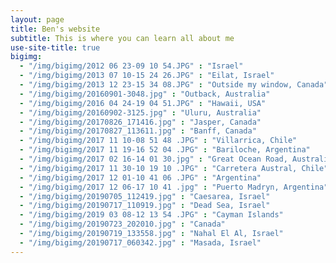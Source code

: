 ```yaml
---
layout: page
title: Ben's website
subtitle: This is where you can learn all about me
use-site-title: true
bigimg:
  - "/img/bigimg/2012 06 23-09 10 54.JPG" : "Israel"
  - "/img/bigimg/2013 07 10-15 24 26.JPG" : "Eilat, Israel"
  - "/img/bigimg/2013 12 23-15 34 08.JPG" : "Outside my window, Canada"
  - "/img/bigimg/20160901-3048.jpg" : "Outback, Australia"
  - "/img/bigimg/2016 04 24-19 04 51.JPG" : "Hawaii, USA"
  - "/img/bigimg/20160902-3125.jpg" : "Uluru, Australia"
  - "/img/bigimg/20170826_171416.jpg" : "Jasper, Canada"
  - "/img/bigimg/20170827_113611.jpg" : "Banff, Canada"
  - "/img/bigimg/2017 11 10-08 51 48 .JPG" : "Villarrica, Chile"
  - "/img/bigimg/2017 11 19-16 52 04 .JPG" : "Bariloche, Argentina"
  - "/img/bigimg/2017 02 16-14 01 30.jpg" : "Great Ocean Road, Australia"
  - "/img/bigimg/2017 11 30-10 19 10 .JPG" : "Carretera Austral, Chile"
  - "/img/bigimg/2017 12 01-10 41 06 .JPG" : "Argentina"
  - "/img/bigimg/2017 12 06-17 10 41 .jpg" : "Puerto Madryn, Argentina"
  - "/img/bigimg/20190705_112419.jpg" : "Caesarea, Israel"
  - "/img/bigimg/20190717_110919.jpg" : "Dead Sea, Israel"
  - "/img/bigimg/2019 03 08-12 13 54 .JPG" : "Cayman Islands"
  - "/img/bigimg/20190723_202010.jpg" : "Canada"
  - "/img/bigimg/20190719_133558.jpg" : "Nahal El Al, Israel"
  - "/img/bigimg/20190717_060342.jpg" : "Masada, Israel"
---
```

